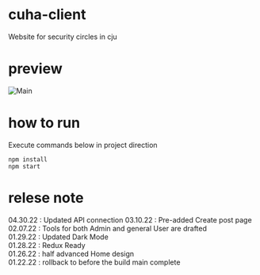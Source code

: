 # cuha-client
Website for security circles in cju

# preview
![Main](https://user-images.githubusercontent.com/87087163/168082386-7022fc40-c4de-4014-9623-aae8dc4acd67.png)


# how to run
Execute commands below in project direction
```` 
npm install
npm start
````

# relese note
04.30.22 : Updated API connection
03.10.22 : Pre-added Create post page</br>
02.07.22 : Tools for both Admin and general User are drafted</br>
01.29.22 : Updated Dark Mode</br>
01.28.22 : Redux Ready</br>
01.26.22 : half advanced Home design</br>
01.22.22 : rollback to before the build main complete
 
